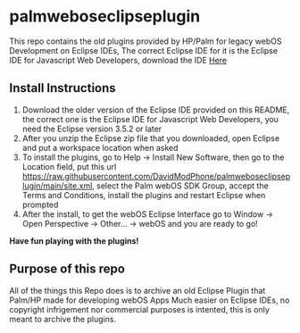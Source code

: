 # palmweboseclipseplugin
This repo contains the old plugins provided by HP/Palm for legacy webOS Development on Eclipse IDEs,
The correct Eclipse IDE for it is the Eclipse IDE for Javascript Web Developers, download the IDE [Here](https://www.eclipse.org/downloads/packages/release/indigo/sr2/eclipse-ide-javascript-web-developers)


## Install Instructions
1. Download the older version of the Eclipse IDE provided on this README, the correct one is the Eclipse IDE for Javascript Web Developers, you need the Eclipse version 3.5.2 or later
2. After you unzip the Eclipse zip file that you downloaded, open Eclipse and put a workspace location when asked
3. To install the plugins, go to Help -> Install New Software, then go to the Location field, put this url https://raw.githubusercontent.com/DavidModPhone/palmweboseclipseplugin/main/site.xml, select the Palm webOS SDK Group, accept the Terms and Conditions, install the plugins and restart Eclipse when prompted
4. After the install, to get the webOS Eclipse Interface go to Window -> Open Perspective -> Other... -> webOS and you are ready to go!

**Have fun playing with the plugins!**

## Purpose of this repo
All of the things this Repo does is to archive an old Eclipse Plugin that Palm/HP made for developing webOS Apps Much easier on Eclipse IDEs, no copyright infrigement nor commercial purposes is intented, this is only meant to archive the plugins.
